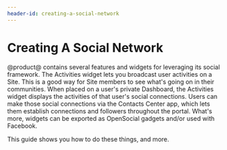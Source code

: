 ```yaml
---
header-id: creating-a-social-network
---
```


# Creating A Social Network

@product@ contains several features and widgets for leveraging its social
framework. The Activities widget lets you broadcast user activities on a Site.
This is a good way for Site members to see what's going on in their communities.
When placed on a user's private Dashboard, the Activities widget displays the
activities of that user's social connections. Users can make those social
connections via the Contacts Center app, which lets them establish connections
and followers throughout the portal. What's more, widgets can be exported as
OpenSocial gadgets and/or used with Facebook. 

This guide shows you how to do these things, and more. 

